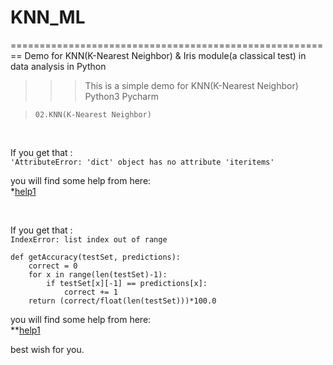 # KNN_ML
========================================================
Demo for KNN(K-Nearest Neighbor) &amp; Iris module(a classical test) in data analysis in Python 

>>>This is a simple demo for KNN(K-Nearest Neighbor)<br>
>>Python3 Pycharm <br>


>`02.KNN(K-Nearest Neighbor)`
<br>

If you get that :<br>
`
'AttributeError: 'dict' object has no attribute 'iteritems'
`
<br>
 
 you will find some help from here:<br>
 *[help1](https://blog.csdn.net/qq_30638831/article/details/79928463)<br>
 
 <br>
 
If you get that :<br>
`
IndexError: list index out of range
`<br>
```
def getAccuracy(testSet, predictions):
    correct = 0
    for x in range(len(testSet)-1):
        if testSet[x][-1] == predictions[x]:
            correct += 1
    return (correct/float(len(testSet)))*100.0
```
 
 you will find some help from here:<br>
 **[help1](https://www.cnblogs.com/hfdkd/p/7719134.html)<br>
 
 
 
 
 
 best wish for you.
